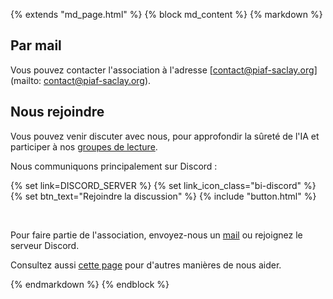 {% extends "md_page.html" %}
{% block md_content %}
{% markdown %}

<h2 id="mail">Par mail</h2>

Vous pouvez contacter l'association à l'adresse [contact@piaf-saclay.org](mailto: contact@piaf-saclay.org).

<h2 id="nous-rejoindre">Nous rejoindre</h2>

Vous pouvez venir discuter avec nous, pour approfondir la sûreté de l'IA et participer à nos [groupes de lecture](/groupe-de-lecture.html).

Nous communiquons principalement sur Discord :

{% set link=DISCORD_SERVER %}
{% set link_icon_class="bi-discord" %}
{% set btn_text="Rejoindre la discussion" %}
{% include "button.html" %}

<br>

Pour faire partie de l'association, envoyez-nous un [mail](/contact.html#mail) ou rejoignez le serveur Discord.

Consultez aussi [cette page](/nous-aider.html) pour d'autres manières de nous aider.

{% endmarkdown %}
{% endblock %}